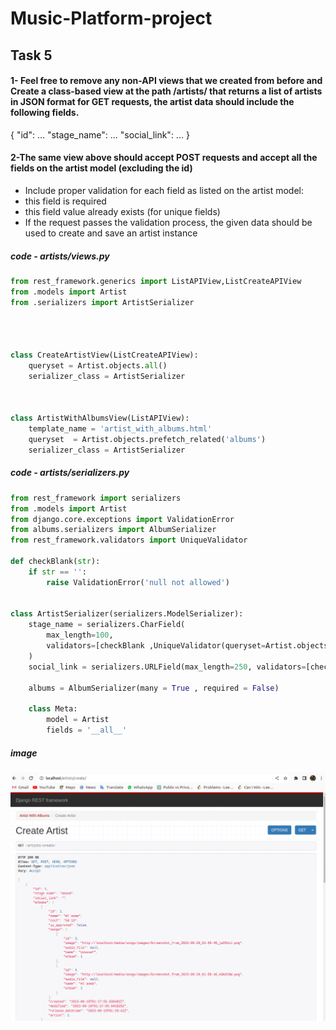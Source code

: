 # Music-Platform-project

## Task 5

#### 1- Feel free to remove any non-API views that we created from before and Create a class-based view at the path /artists/ that returns a list of artists in JSON format for GET requests, the artist data should include the following fields.
{
"id": ...
"stage_name": ...
"social_link": ...
}

#### 2-The same view above should accept POST requests and accept all the fields on the artist model (excluding the id)
- Include proper validation for each field as listed on the artist model:
 - this field is required
- this field value already exists (for unique fields)
- If the request passes the validation process, the given data should be used to create and save an artist instance
#####  code - artists/views.py
```python
from rest_framework.generics import ListAPIView,ListCreateAPIView
from .models import Artist
from .serializers import ArtistSerializer




class CreateArtistView(ListCreateAPIView):
    queryset = Artist.objects.all()
    serializer_class = ArtistSerializer



class ArtistWithAlbumsView(ListAPIView):
    template_name = 'artist_with_albums.html'
    queryset  = Artist.objects.prefetch_related('albums')
    serializer_class = ArtistSerializer
```
#####  code - artists/serializers.py
```python
from rest_framework import serializers
from .models import Artist
from django.core.exceptions import ValidationError
from albums.serializers import AlbumSerializer
from rest_framework.validators import UniqueValidator

def checkBlank(str):
    if str == '':
        raise ValidationError('null not allowed')


class ArtistSerializer(serializers.ModelSerializer):
    stage_name = serializers.CharField(
        max_length=100,
        validators=[checkBlank ,UniqueValidator(queryset=Artist.objects.all())]
    )
    social_link = serializers.URLField(max_length=250, validators=[checkBlank])
    
    albums = AlbumSerializer(many = True , required = False)

    class Meta:
        model = Artist
        fields = '__all__'
```


##### image
![Alt](https://github.com/abood-74/Music-Platform-project/blob/task-5/readme_elements/Screenshot%20from%202023-12-10%2003-19-55.png)






